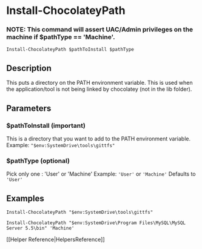 # Install-ChocolateyPath
### NOTE: This command will assert UAC/Admin privileges on the machine if $pathType == 'Machine'.

`Install-ChocolateyPath $pathToInstall $pathType`

## Description
This puts a directory on the PATH environment variable. This is used when the application/tool is not being linked by chocolatey (not in the lib folder).

## Parameters
### $pathToInstall (important)
This is a directory that you want to add to the PATH environment variable.
Example: `"$env:SystemDrive\tools\gittfs"`

### $pathType (optional)
Pick only one : 'User' or 'Machine'
Example: `'User'` or `'Machine'`
Defaults to `'User'`

## Examples
`Install-ChocolateyPath "$env:SystemDrive\tools\gittfs"`

`Install-ChocolateyPath "$env:SystemDrive\Program Files\MySQL\MySQL Server 5.5\bin" 'Machine'`

[[Helper Reference|HelpersReference]]